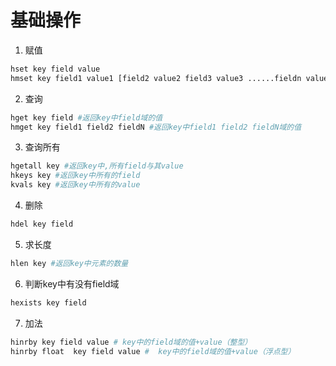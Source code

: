 # 基础操作

1. 赋值
```bash
hset key field value
hmset key field1 value1 [field2 value2 field3 value3 ......fieldn valuen]
```

2. 查询

```bash
hget key field #返回key中field域的值
hmget key field1 field2 fieldN #返回key中field1 field2 fieldN域的值
```

3. 查询所有
```bash
hgetall key #返回key中,所有field与其value
hkeys key #返回key中所有的field
kvals key #返回key中所有的value
```

4. 删除

```bash
hdel key field
```

5. 求长度
```bash
hlen key #返回key中元素的数量
```

6. 判断key中有没有field域
```bash
hexists key field
```

7. 加法
```bash
hinrby key field value # key中的field域的值+value（整型）
hinrby float  key field value #  key中的field域的值+value（浮点型）
```



